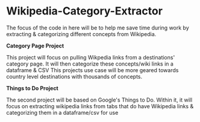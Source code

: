 # Wikipedia-Category-Extractor

The focus of the code in here will be to help me save time during work by extracting & categorizing different concepts from Wikipedia. 

**Category Page Project**

This project will focus on pulling Wikpedia links from a destinations' category page. It will then categorize these concepts/wiki links in a dataframe & CSV
This projects use case will be more geared towards country level destinations with thousands of concepts. 

**Things to Do Project**

The second project will be based on Google's Things to Do. Within it, it will focus on extracting wikipedia links from tabs that do have Wikipedia links & categorizing them in a dataframe/csv for use
